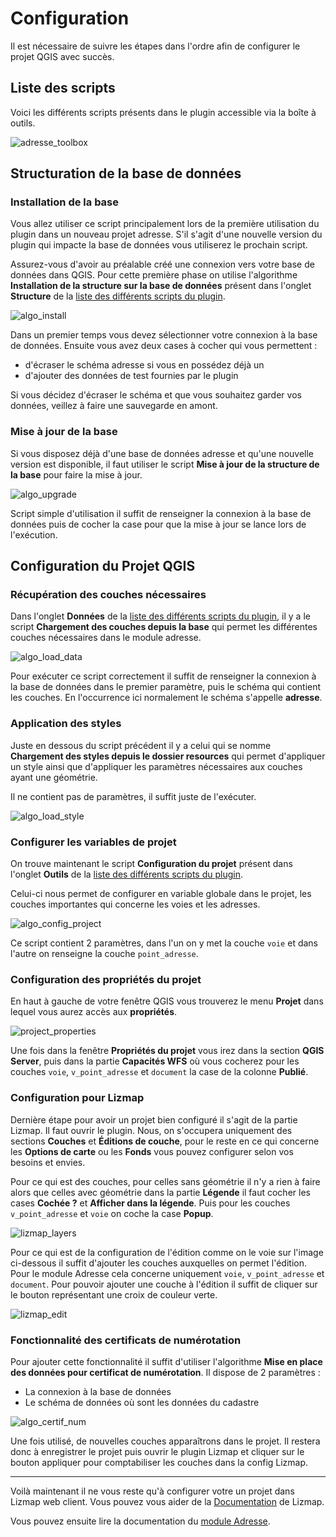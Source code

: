 # Configuration

Il est nécessaire de suivre les étapes dans l'ordre afin de configurer le projet QGIS avec succès.

## Liste des scripts

Voici les différents scripts présents dans le plugin accessible via la boîte à outils.

![adresse_toolbox](./media/adresse_toolbox.png)

## Structuration de la base de données 

### Installation de la base

Vous allez utiliser ce script principalement lors de la première utilisation du plugin dans un nouveau 
projet adresse. S'il s'agit d'une nouvelle version du plugin qui impacte la base de données vous utiliserez 
le prochain script.

Assurez-vous d'avoir au préalable créé une connexion vers votre base de données dans QGIS.
Pour cette première phase on utilise l'algorithme **Installation de la structure sur la base de données** 
présent dans l'onglet **Structure** de la [liste des différents scripts du plugin](#liste-des-scripts).

![algo_install](../processing/gestion_adresse-create_database_structure.png)

Dans un premier temps vous devez sélectionner votre connexion à la base de données.
Ensuite vous avez deux cases à cocher qui vous permettent :
 * d'écraser le schéma adresse si vous en possédez déjà un 
 * d'ajouter des données de test fournies par le plugin

Si vous décidez d'écraser le schéma et que vous souhaitez garder vos données, veillez à faire une sauvegarde 
en amont.

### Mise à jour de la base

Si vous disposez déjà d'une base de données adresse et qu'une nouvelle version est disponible, il faut 
utiliser le script **Mise à jour de la structure de la base** pour faire la mise à jour.

![algo_upgrade](../processing/gestion_adresse-upgrade_database_structure.png)

Script simple d'utilisation il suffit de renseigner la connexion à la base de données puis de cocher la case 
pour que la mise à jour se lance lors de l'exécution.

## Configuration du Projet QGIS

### Récupération des couches nécessaires

Dans l'onglet **Données** de la [liste des différents scripts du plugin](#liste-des-scripts), il y a le 
script **Chargement des couches depuis la base** qui permet les différentes couches nécessaires dans le 
module adresse.

![algo_load_data](../processing/gestion_adresse-load_layers.png)

Pour exécuter ce script correctement il suffit de renseigner la connexion à la base de données dans le 
premier paramètre, puis le schéma qui contient les couches. En l'occurrence ici normalement le schéma 
s'appelle **adresse**.

### Application des styles

Juste en dessous du script précédent il y a celui qui se nomme **Chargement des styles depuis le dossier resources** 
qui permet d'appliquer un style ainsi que d'appliquer les paramètres nécessaires aux couches ayant une géométrie.

Il ne contient pas de paramètres, il suffit juste de l'exécuter.

![algo_load_style](../processing/gestion_adresse-load_styles.png)

### Configurer les variables de projet

On trouve maintenant le script **Configuration du projet** présent dans l'onglet **Outils** de la [liste des différents scripts du plugin](#liste-des-scripts).

Celui-ci nous permet de configurer en variable globale dans le projet, les couches importantes qui concerne 
les voies et les adresses.

![algo_config_project](../processing/gestion_adresse-config_project.png)

Ce script contient 2 paramètres, dans l'un on y met la couche `voie` et dans l'autre on renseigne la couche `point_adresse`.

### Configuration des propriétés du projet

En haut à gauche de votre fenêtre QGIS vous trouverez le menu **Projet** dans lequel vous aurez accès aux **propriétés**.

![project_properties](./media/properties_project.png)

Une fois dans la fenêtre **Propriétés du projet** vous irez dans la section **QGIS Server**, puis dans la 
partie **Capacités WFS** où vous cocherez pour les couches `voie`, `v_point_adresse` et `document` la case de la colonne 
**Publié**.

### Configuration pour Lizmap

Dernière étape pour avoir un projet bien configuré il s'agit de la partie Lizmap. Il faut ouvrir le plugin. 
Nous, on s'occupera uniquement des sections **Couches** et **Éditions  de couche**, pour le reste en ce qui 
concerne les **Options de carte** ou les **Fonds** vous pouvez configurer selon vos besoins et envies.

Pour ce qui est des couches, pour celles sans géométrie il n'y a rien à faire alors que celles avec géométrie 
dans la partie **Légende** il faut cocher les cases **Cochée ?** et **Afficher dans la légende**. 
Puis pour les couches `v_point_adresse` et `voie` on coche la case **Popup**.

![lizmap_layers](./media/lizmap_layer.png)

Pour ce qui est de la configuration de l'édition comme on le voie sur l'image ci-dessous il suffit d'ajouter 
les couches auxquelles on permet l'édition. Pour le module Adresse cela concerne uniquement `voie`, `v_point_adresse` 
et `document`. Pour pouvoir ajouter une couche à l'édition il suffit de cliquer sur le bouton représentant une 
croix de couleur verte.

![lizmap_edit](./media/lizmap_edit.png)

### Fonctionnalité des certificats de numérotation

Pour ajouter cette fonctionnalité il suffit d'utiliser l'algorithme 
**Mise en place des données pour certificat de numérotation**. Il dispose de 2 paramètres :

* La connexion à la base de données
* Le schéma de données où sont les données du cadastre

![algo_certif_num](../processing/gestion_adresse-data_parcelle.png)

Une fois utilisé, de nouvelles couches apparaîtrons dans le projet. Il restera donc à enregistrer le projet
puis ouvrir le plugin Lizmap et cliquer sur le bouton appliquer pour comptabiliser les couches dans la
config Lizmap.

___

Voilà maintenant il ne vous reste qu'à configurer votre un projet dans Lizmap web client. Vous pouvez vous 
aider de la [Documentation](https://docs.lizmap.com/next/fr/publish/lizmap_configuration.html) de Lizmap.

Vous pouvez ensuite lire la documentation du [module Adresse](./../module-lizmap/user-guide.md).
